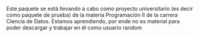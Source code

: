 Este paquete se está llevando a cabo como proyecto universitario (es decir como paquete de prueba) de la materia Programación II de la carrera Ciencia de Datos. Estamos aprendiendo, por ende no es material para poder descargar y trabajar en él como usuario random
